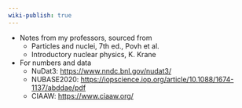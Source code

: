```yaml
---
wiki-publish: true
---
```

- Notes from my professors, sourced from
	- Particles and nuclei, 7th ed., Povh et al.
	- Introductory nuclear physics, K. Krane
- For numbers and data
	- NuDat3: https://www.nndc.bnl.gov/nudat3/
	- NUBASE2020: https://iopscience.iop.org/article/10.1088/1674-1137/abddae/pdf
	- CIAAW: https://www.ciaaw.org/
